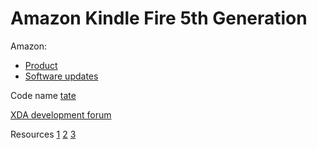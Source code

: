 # Amazon Kindle Fire 5th Generation

Amazon:
* [Product](https://www.amazon.com/gp/product/B018Y229OU/)
* [Software updates](https://www.amazon.com/gp/help/customer/display.html/?nodeId=201830180)

Code name [tate](https://github.com/LineageOS/android_device_amazon_tate)

[XDA development forum](https://forum.xda-developers.com/kindle-fire-hd/7-development)

Resources [1](https://www.youtube.com/playlist?list=PLaPvcEA8BA-JMmKqiaJvZM93iTyiOAWuK) [2](http://www.rootjunky.com/amazon/amazon-fire-7in-5th-gen/) [3](http://www.rootjunky.com/amazon/amazon-kindle-fire-hd/)
